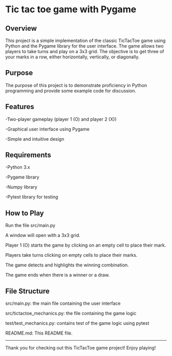# Tic tac toe game with Pygame
## Overview

This project is a simple implementation of the classic TicTacToe game using Python and the Pygame library for the user interface. The game allows two players to take turns and play on a 3x3 grid. The objective is to get three of your marks in a row, either horizontally, vertically, or diagonally.

## Purpose

The purpose of this project is to demonstrate proficiency in Python programming and provide some example code for discussion.

## Features

-Two-player gameplay (player 1 (O) and player 2 (X))

-Graphical user interface using Pygame

-Simple and intuitive design

## Requirements

-Python 3.x

-Pygame library

-Numpy library

-Pytest library for testing

## How to Play

Run the file src/main.py

A window will open with a 3x3 grid.

Player 1 (O) starts the game by clicking on an empty cell to place their mark.

Players take turns clicking on empty cells to place their marks.

The game detects and highlights the winning combination.

The game ends when there is a winner or a draw.

## File Structure

src/main.py: the main file containing the user interface

src/tictactoe_mechanics.py: the file containing the game logic

test/test_mechanics.py: contains test of the game logic using pytest

README.md: This README file.

---
Thank you for checking out this TicTacToe game project! Enjoy playing!
